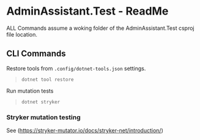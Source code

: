 # AdminAssistant.Test - ReadMe

ALL Commands assume a woking folder of the AdminAssistant.Test csproj file location.

## CLI Commands

Restore tools from `.config/dotnet-tools.json` settings.

> `dotnet tool restore`

Run mutation tests

> `dotnet stryker`

### Stryker mutation testing

See (https://stryker-mutator.io/docs/stryker-net/introduction/)
